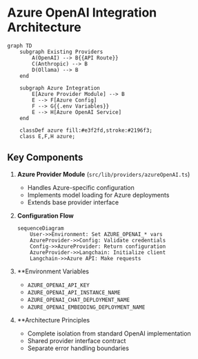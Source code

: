 # Azure OpenAI Integration Architecture

```mermaid
graph TD
    subgraph Existing Providers
        A(OpenAI) --> B{{API Route}}
        C(Anthropic) --> B
        D(Ollama) --> B
    end

    subgraph Azure Integration
        E[Azure Provider Module] --> B
        E --> F[Azure Config]
        F --> G{{.env Variables}}
        E --> H[Azure OpenAI Service]
    end

    classDef azure fill:#e3f2fd,stroke:#2196f3;
    class E,F,H azure;
```

## Key Components

1. **Azure Provider Module** (`src/lib/providers/azureOpenAI.ts`)
   - Handles Azure-specific configuration
   - Implements model loading for Azure deployments
   - Extends base provider interface

2. **Configuration Flow**
   ```mermaid
   sequenceDiagram
       User->>Environment: Set AZURE_OPENAI_* vars
       AzureProvider->>Config: Validate credentials
       Config->>AzureProvider: Return configuration
       AzureProvider->>Langchain: Initialize client
       Langchain->>Azure API: Make requests
   ```

3. **Environment Variables
   - `AZURE_OPENAI_API_KEY`
   - `AZURE_OPENAI_API_INSTANCE_NAME`
   - `AZURE_OPENAI_CHAT_DEPLOYMENT_NAME`
   - `AZURE_OPENAI_EMBEDDING_DEPLOYMENT_NAME`

4. **Architecture Principles
   - Complete isolation from standard OpenAI implementation
   - Shared provider interface contract
   - Separate error handling boundaries